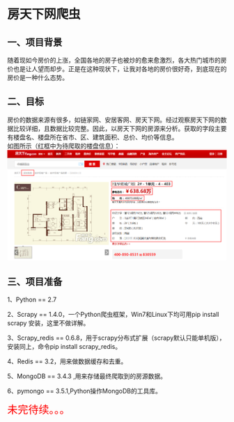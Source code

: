 房天下网爬虫
======

## 一、项目背景
随着现如今房价的上涨，全国各地的房子也被炒的愈来愈激烈，各大热门城市的房价也是让人望而却步。正是在这种现状下，让我对各地的房价很好奇，到底现在的房价是一种什么态势。  
## 二、目标
房价的数据来源有很多，如链家网、安居客网、房天下网。经过观察房天下网的数据比较详细，且数据比较完整。因此，以房天下网的房源来分析。获取的字段主要有楼盘名、楼盘所在省市、区、建筑面积、总价、均价等信息。  
如图所示（红框中为待爬取的楼盘信息）：  
![](example.png)  

## 三、项目准备

1、Python == 2.7  

2、Scrapy == 1.4.0，一个Python爬虫框架，Win7和Linux下均可用pip install scrapy 安装，这里不做详解。  

3、Scrapy_redis == 0.6.8，用于scrapy分布式扩展（scrapy默认只能单机版），安装同上，命令pip install scrapy_redis。  

4、Redis == 3.2，用来做数据缓存和去重。  

5、MongoDB == 3.4.3 ,用来存储最终爬取到的房源数据。  

6、pymongo == 3.5.1,Python操作MongoDB的工具库。  


<font color=#ff0000 size=5 face="黑体">未完待续。。。</font>
